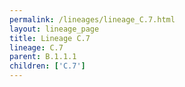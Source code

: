 ```yaml
---
permalink: /lineages/lineage_C.7.html
layout: lineage_page
title: Lineage C.7
lineage: C.7
parent: B.1.1.1
children: ['C.7']
---
```


